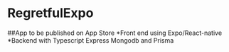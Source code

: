 # RegretfulExpo

##App to be published on App Store
*Front end using Expo/React-native
*Backend with Typescript Express Mongodb and Prisma 

